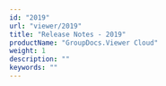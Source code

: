 ```yaml
---
id: "2019"
url: "viewer/2019"
title: "Release Notes - 2019"
productName: "GroupDocs.Viewer Cloud"
weight: 1
description: ""
keywords: ""
---
```



